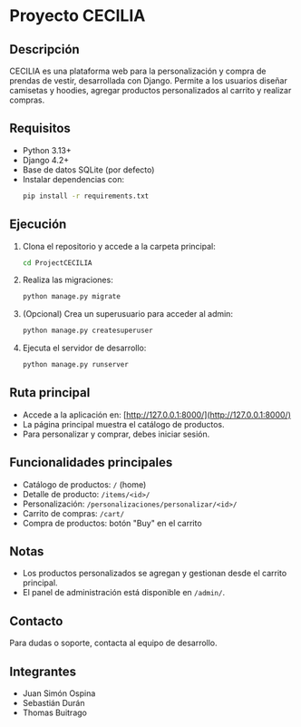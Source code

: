 # Proyecto CECILIA

## Descripción
CECILIA es una plataforma web para la personalización y compra de prendas de vestir, desarrollada con Django. Permite a los usuarios diseñar camisetas y hoodies, agregar productos personalizados al carrito y realizar compras.

## Requisitos
- Python 3.13+
- Django 4.2+
- Base de datos SQLite (por defecto)
- Instalar dependencias con:
  ```bash
  pip install -r requirements.txt
  ```

## Ejecución
1. Clona el repositorio y accede a la carpeta principal:
	```bash
	cd ProjectCECILIA
	```
2. Realiza las migraciones:
	```bash
	python manage.py migrate
	```
3. (Opcional) Crea un superusuario para acceder al admin:
	```bash
	python manage.py createsuperuser
	```
4. Ejecuta el servidor de desarrollo:
	```bash
	python manage.py runserver
	```

## Ruta principal
- Accede a la aplicación en: [http://127.0.0.1:8000/](http://127.0.0.1:8000/)
- La página principal muestra el catálogo de productos.
- Para personalizar y comprar, debes iniciar sesión.

## Funcionalidades principales
- Catálogo de productos: `/` (home)
- Detalle de producto: `/items/<id>/`
- Personalización: `/personalizaciones/personalizar/<id>/`
- Carrito de compras: `/cart/`
- Compra de productos: botón "Buy" en el carrito


## Notas
- Los productos personalizados se agregan y gestionan desde el carrito principal.
- El panel de administración está disponible en `/admin/`.

## Contacto
Para dudas o soporte, contacta al equipo de desarrollo.

## Integrantes
- Juan Simón Ospina
- Sebastián Durán
- Thomas Buitrago
